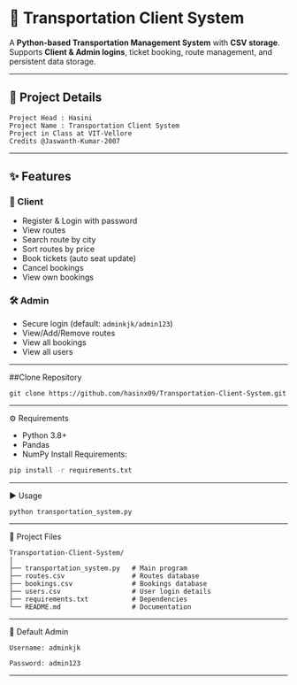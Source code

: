 # 🚌 Transportation Client System

A **Python-based Transportation Management System** with **CSV storage**.  
Supports **Client & Admin logins**, ticket booking, route management, and persistent data storage.

---
## 👤 Project Details
```
Project Head : Hasini
Project Name : Transportation Client System
Project in Class at VIT-Vellore
Credits @Jaswanth-Kumar-2007
```
---

## ✨ Features

### 👤 Client
- Register & Login with password
- View routes
- Search route by city
- Sort routes by price
- Book tickets (auto seat update)
- Cancel bookings
- View own bookings

### 🛠️ Admin
- Secure login (default: `adminkjk/admin123`)
- View/Add/Remove routes
- View all bookings
- View all users

---
##Clone Repository 
```
git clone https://github.com/hasinx09/Transportation-Client-System.git
```
---

⚙️ Requirements
- Python 3.8+
- Pandas
- NumPy
Install Requirements:
```bash
pip install -r requirements.txt
```
---
▶️ Usage
```python
python transportation_system.py
```
---
📂 Project Files
```
Transportation-Client-System/
│
├── transportation_system.py   # Main program
├── routes.csv                 # Routes database
├── bookings.csv               # Bookings database
├── users.csv                  # User login details
├── requirements.txt           # Dependencies
└── README.md                  # Documentation
```
---
🔐 Default Admin
```
Username: adminkjk
```
```
Password: admin123
```
---

